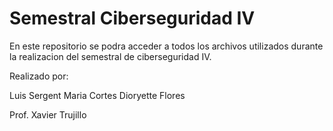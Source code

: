 # Semestral Ciberseguridad IV
En este repositorio se podra acceder a todos los archivos utilizados durante la realizacion del semestral de ciberseguridad IV.

Realizado por:

Luis Sergent
Maria Cortes
Dioryette Flores

Prof. Xavier Trujillo

